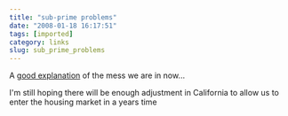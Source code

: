 ```yaml
---
title: "sub-prime problems"
date: "2008-01-18 16:17:51"
tags: [imported]
category: links
slug: sub_prime_problems
---
```


A <a href="http://news.bbc.co.uk/2/hi/business/7073131.stm?src=rss">good
explanation</a> of the mess we are in now...

I'm still hoping there will be enough adjustment in California to allow us to
enter the housing market in a years time
